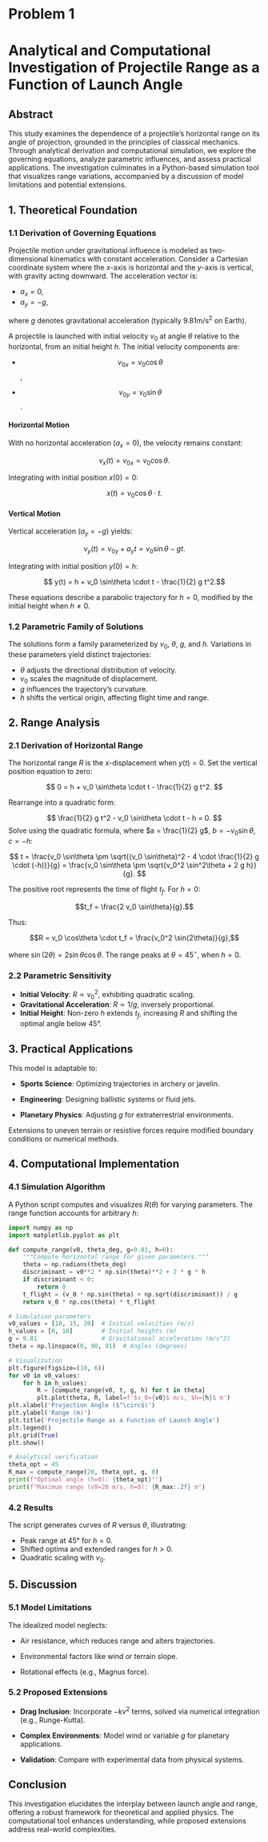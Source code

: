 # Problem 1

# Analytical and Computational Investigation of Projectile Range as a Function of Launch Angle

## Abstract
This study examines the dependence of a projectile’s horizontal range on its angle of projection, grounded in the principles of classical mechanics. Through analytical derivation and computational simulation, we explore the governing equations, analyze parametric influences, and assess practical applications. The investigation culminates in a Python-based simulation tool that visualizes range variations, accompanied by a discussion of model limitations and potential extensions.

## 1. Theoretical Foundation

### 1.1 Derivation of Governing Equations
Projectile motion under gravitational influence is modeled as two-dimensional kinematics with constant acceleration. Consider a Cartesian coordinate system where the $x$-axis is horizontal and the $y$-axis is vertical, with gravity acting downward. The acceleration vector is:

- $a_x = 0$,
- $a_y = -g$,

where $g$ denotes gravitational acceleration (typically $9.81$$\text{m/s}^2$ on Earth).

A projectile is launched with initial velocity $v_0$ at angle $\theta$ relative to the horizontal, from an initial height $h$. The initial velocity components are:

- $$v_{0x} = v_0 \cos\theta$$,

- $$v_{0y} = v_0 \sin\theta$$.

#### Horizontal Motion
With no horizontal acceleration ($a_x = 0$), the velocity remains constant:

$$ v_x(t) = v_{0x} = v_0 \cos\theta. $$

Integrating with initial position $x(0) = 0:$

$$x(t) = v_0 \cos\theta \cdot t. $$

#### Vertical Motion
Vertical acceleration ($a_y = -g$) yields:

$$v_y(t) = v_{0y} + a_y t = v_0 \sin\theta - g t.$$

Integrating with initial position $y(0) = h$:

$$
y(t) = h + v_0 \sin\theta \cdot t - \frac{1}{2} g t^2.$$

These equations describe a parabolic trajectory for $h = 0$, modified by the initial height when $h \neq 0$.

### 1.2 Parametric Family of Solutions
The solutions form a family parameterized by $v_0$, $\theta$, $g$, and $h$. Variations in these parameters yield distinct trajectories:
- $\theta$ adjusts the directional distribution of velocity.
- $v_0$ scales the magnitude of displacement.
- $g$ influences the trajectory’s curvature.
- $h$ shifts the vertical origin, affecting flight time and range.

## 2. Range Analysis

### 2.1 Derivation of Horizontal Range
The horizontal range $R$ is the $x$-displacement when $y(t) = 0$. Set the vertical position equation to zero:

$$
0 = h + v_0 \sin\theta \cdot t - \frac{1}{2} g t^2.
$$

Rearrange into a quadratic form:

$$
\frac{1}{2} g t^2 - v_0 \sin\theta \cdot t - h = 0.
$$
Solve using the quadratic formula, where $a = \frac{1}{2} g$, $b = -v_0 \sin\theta$, $c = -h:$

$$
t = \frac{v_0 \sin\theta \pm \sqrt{(v_0 \sin\theta)^2 - 4 \cdot \frac{1}{2} g \cdot (-h)}}{g} = \frac{v_0 \sin\theta \pm \sqrt{v_0^2 \sin^2\theta + 2 g h}}{g}. 
$$

The positive root represents the time of flight $t_f$. For $h = 0$:

$$t_f = \frac{2 v_0 \sin\theta}{g}.$$

Thus:

$$R = v_0 \cos\theta \cdot t_f = \frac{v_0^2 \sin(2\theta)}{g},$$

where $\sin(2\theta) = 2 \sin\theta \cos\theta$. The range peaks at $\theta = 45^\circ$, when $h = 0$.

### 2.2 Parametric Sensitivity
- **Initial Velocity**: $R \propto v_0^2$, exhibiting quadratic scaling.
- **Gravitational Acceleration**: $R \propto 1/g$, inversely proportional.
- **Initial Height**: Non-zero $h$ extends $t_f$, increasing $R$ and shifting the optimal angle below 45°.

## 3. Practical Applications
This model is adaptable to:

- **Sports Science**: Optimizing trajectories in archery or javelin.

- **Engineering**: Designing ballistic systems or fluid jets.

- **Planetary Physics**: Adjusting $g$ for extraterrestrial environments.

Extensions to uneven terrain or resistive forces require modified boundary conditions or numerical methods.

## 4. Computational Implementation

### 4.1 Simulation Algorithm
A Python script computes and visualizes $R(\theta)$ for varying parameters. The range function accounts for arbitrary $h$:

```python
import numpy as np
import matplotlib.pyplot as plt

def compute_range(v0, theta_deg, g=9.81, h=0):
    """Compute horizontal range for given parameters."""
    theta = np.radians(theta_deg)
    discriminant = v0**2 * np.sin(theta)**2 + 2 * g * h
    if discriminant < 0:
        return 0
    t_flight = (v_0 * np.sin(theta) + np.sqrt(discriminant)) / g
    return v_0 * np.cos(theta) * t_flight

# Simulation parameters
v0_values = [10, 15, 20]  # Initial velocities (m/s)
h_values = [0, 10]        # Initial heights (m)
g = 9.81                  # Gravitational acceleration (m/s^2)
theta = np.linspace(0, 90, 91)  # Angles (degrees)

# Visualization
plt.figure(figsize=(10, 6))
for v0 in v0_values:
    for h in h_values:
        R = [compute_range(v0, t, g, h) for t in theta]
        plt.plot(theta, R, label=f'$v_0={v0}$ m/s, $h={h}$ m')
plt.xlabel('Projection Angle ($^\circ$)')
plt.ylabel('Range (m)')
plt.title('Projectile Range as a Function of Launch Angle')
plt.legend()
plt.grid(True)
plt.show()

# Analytical verification
theta_opt = 45
R_max = compute_range(20, theta_opt, g, 0)
print(f"Optimal angle (h=0): {theta_opt}°")
print(f"Maximum range (v0=20 m/s, h=0): {R_max:.2f} m")
```

### 4.2 Results
The script generates curves of $R$ versus $\theta$, illustrating:
- Peak range at 45° for $h = 0$.
- Shifted optima and extended ranges for $h > 0$.
- Quadratic scaling with $v_0$.

## 5. Discussion

### 5.1 Model Limitations
The idealized model neglects:

- Air resistance, which reduces range and alters trajectories.

- Environmental factors like wind or terrain slope.

- Rotational effects (e.g., Magnus force).

### 5.2 Proposed Extensions

- **Drag Inclusion**: Incorporate $-k v^2$ terms, solved via numerical integration (e.g., Runge-Kutta).

- **Complex Environments**: Model wind or variable $g$ for planetary applications.

- **Validation**: Compare with experimental data from physical systems.

## Conclusion
This investigation elucidates the interplay between launch angle and range, offering a robust framework for theoretical and applied physics. The computational tool enhances understanding, while proposed extensions address real-world complexities.

